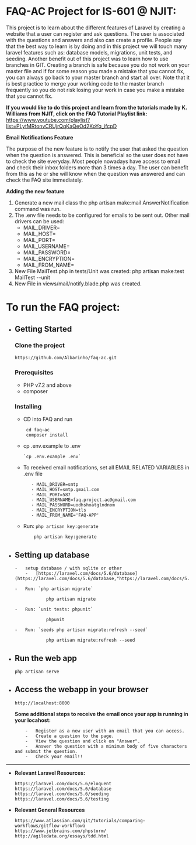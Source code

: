 # FAQ-AC Project for IS-601 @ NJIT:

This project is to learn about the different features of Laravel by creating a website that a user can register and ask questions.
The user is associated with the questions and answers and also can create a profile. People say that the best way to learn is by doing and in this project we will touch many laravel features such as: database models, migrations, unit tests, and seeding.
Another benefit out of this project was to learn how to use branches in GIT. Creating a branch is safe because you do not work on your master file and if for some reason you made a mistake that you cannot fix, you can always go back to your master branch and start all over. Note that it is best practice to merge your working code to the master branch frequently so you do not risk losing your work in case you make a mistake that you cannot fix. 

**If you would like to do this project and learn from the tutorials made by K. Williams from NJIT, click on the FAQ Tutorial Playlist link:** https://www.youtube.com/playlist?list=PLytMRtonvCRUjrQqKaQeOd2KoYq_ifcpD

**Email Notifications Feature**

The purpose of the new feature is to notify the user that asked the question when the question is answered. This is beneficial so the user does not have to check the site everyday.
Most people nowadays have access to email and check their inbox folders more than 3 times a day. 
The user can benefit from this as he or she will know when the question 
was answered and can check the FAQ site immediately.

**Adding the new feature**  

1. Generate a new mail class the php artisan make:mail AnswerNotification command was run. 
2. The .env file needs to be configured for emails to be sent out. Other mail drivers can be used:
   - MAIL_DRIVER=
   - MAIL_HOST=
   - MAIL_PORT=
   - MAIL_USERNAME=
   - MAIL_PASSWORD=
   - MAIL_ENCRYPTION=
   - MAIL_FROM_NAME=
3. New File MailTest.php in tests/Unit was created: php artisan make:test MailTest --unit
4. New File in views/mail/notify.blade.php was created.


# To run the FAQ project:

-   ## Getting Started

	### Clone the project
	
		https://github.com/Albarinho/faq-ac.git

	###	Prerequisites
  	
  	-	PHP v7.2 and above
  	-	composer	
	
    ###	Installing
    
	-	CD into FAQ and run 
	  		
             cd faq-ac
             composer install

  	-	cp .env.example to .env
  			
            `cp .env.example .env`
            
  	-    To received email notifications, set all EMAIL RELATED VARIABLES in .env file
          		
                - MAIL_DRIVER=smtp
                - MAIL_HOST=smtp.gmail.com
                - MAIL_PORT=587
                - MAIL_USERNAME=faq.project.ac@gmail.com
                - MAIL_PASSWORD=uodhshoatglndnom
                - MAIL_ENCRYPTION=tls
                - MAIL_FROM_NAME='FAQ-APP'
                  
  	-	Run: `php artisan key:generate`
  	 
  	            php artisan key:generate

-	##	Setting up database
    
        -	setup database / with sqlite or other 	
            -	[https://laravel.com/docs/5.6/database](https://laravel.com/docs/5.6/database,"https://laravel.com/docs/5.6/database")
    
        -	Run: `php artisan migrate`
    
                    php artisan migrate
    
        -	Run: `unit tests: phpunit`
    
                    phpunit
                    
        -	Run: `seeds php artisan migrate:refresh --seed`
    
                    php artisan migrate:refresh --seed
        
-   ##	Run the web app
    
   		php artisan serve
   
-	##	Access the webapp in your browser
   				
     	http://localhost:8000
     	
     **Some additional steps to receive the email once your app is running in your locahost:**           
           
            -   Register as a new user with an email that you can access.
            -   Create a question to the page. 
            -   View the question and click on "Answer". 
            -   Answer the question with a minimum body of five characters and submit the question. 
            -   Check your email!!
   

** **

-   **Relevant Laravel Resources:**

        https://laravel.com/docs/5.6/eloquent
        https://laravel.com/docs/5.6/database
        https://laravel.com/docs/5.6/seeding
        https://laravel.com/docs/5.6/testing

-   **Relevant General Resources**
        
        https://www.atlassian.com/git/tutorials/comparing-workflows/gitflow-workflowa
        https://www.jetbrains.com/phpstorm/
        http://agiledata.org/essays/tdd.html